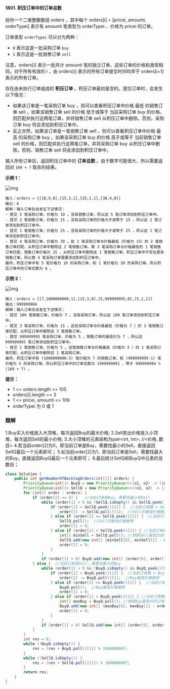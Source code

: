 #### 1801. 积压订单中的订单总数

给你一个二维整数数组 orders ，其中每个 orders[i] = [pricei, amounti, orderTypei] 表示有 amounti 笔类型为 orderTypei 、价格为 pricei 的订单。

订单类型 `orderTypei` 可以分为两种：

* `0` 表示这是一批采购订单 `buy`
* `1` 表示这是一批销售订单 `sell`

注意，orders[i] 表示一批共计 amounti 笔的独立订单，这些订单的价格和类型相同。对于所有有效的 i ，由 orders[i] 表示的所有订单提交时间均早于 orders[i+1] 表示的所有订单。

存在由未执行订单组成的 **积压订单** 。积压订单最初是空的。提交订单时，会发生以下情况：

* 如果该订单是一笔采购订单 buy ，则可以查看积压订单中价格 最低 的销售订单 sell 。如果该销售订单 sell 的价格 低于或等于 当前采购订单 buy 的价格，则匹配并执行这两笔订单，并将销售订单 sell 从积压订单中删除。否则，采购订单 buy 将会添加到积压订单中。
* 反之亦然，如果该订单是一笔销售订单 sell ，则可以查看积压订单中价格 最高 的采购订单 buy 。如果该采购订单 buy 的价格 高于或等于 当前销售订单 sell 的价格，则匹配并执行这两笔订单，并将采购订单 buy 从积压订单中删除。否则，销售订单 sell 将会添加到积压订单中。


输入所有订单后，返回积压订单中的 **订单总数** 。由于数字可能很大，所以需要返回对 `109 + 7` 取余的结果。

**示例 1：**

![img](http://gitlab.wsh-study.com/xp-study/LeeteCode/-/blob/master/贪心算法/images/积压订单中的订单总数/1.jpg)

```shell
输入：orders = [[10,5,0],[15,2,1],[25,1,1],[30,4,0]]
输出：6
解释：输入订单后会发生下述情况：
- 提交 5 笔采购订单，价格为 10 。没有销售订单，所以这 5 笔订单添加到积压订单中。
- 提交 2 笔销售订单，价格为 15 。没有采购订单的价格大于或等于 15 ，所以这 2 笔订单添加到积压订单中。
- 提交 1 笔销售订单，价格为 25 。没有采购订单的价格大于或等于 25 ，所以这 1 笔订单添加到积压订单中。
- 提交 4 笔采购订单，价格为 30 。前 2 笔采购订单与价格最低（价格为 15）的 2 笔销售订单匹配，从积压订单中删除这 2 笔销售订单。第 3 笔采购订单与价格最低的 1 笔销售订单匹配，销售订单价格为 25 ，从积压订单中删除这 1 笔销售订单。积压订单中不存在更多销售订单，所以第 4 笔采购订单需要添加到积压订单中。
最终，积压订单中有 5 笔价格为 10 的采购订单，和 1 笔价格为 30 的采购订单。所以积压订单中的订单总数为 6 。
```

**示例 2：**

![img](http://gitlab.wsh-study.com/xp-study/LeeteCode/-/blob/master/贪心算法/images/积压订单中的订单总数/2.jpg)

```shell
输入：orders = [[7,1000000000,1],[15,3,0],[5,999999995,0],[5,1,1]]
输出：999999984
解释：输入订单后会发生下述情况：
- 提交 109 笔销售订单，价格为 7 。没有采购订单，所以这 109 笔订单添加到积压订单中。
- 提交 3 笔采购订单，价格为 15 。这些采购订单与价格最低（价格为 7 ）的 3 笔销售订单匹配，从积压订单中删除这 3 笔销售订单。
- 提交 999999995 笔采购订单，价格为 5 。销售订单的最低价为 7 ，所以这 999999995 笔订单添加到积压订单中。
- 提交 1 笔销售订单，价格为 5 。这笔销售订单与价格最高（价格为 5 ）的 1 笔采购订单匹配，从积压订单中删除这 1 笔采购订单。
最终，积压订单中有 (1000000000-3) 笔价格为 7 的销售订单，和 (999999995-1) 笔价格为 5 的采购订单。所以积压订单中的订单总数为 1999999991 ，等于 999999984 % (109 + 7) 。
```

**提示：**

* 1 <= orders.length <= 105
* orders[i].length == 3
* 1 <= pricei, amounti <= 109
* orderTypei 为 0 或 1

### 题解

1.Buy买入价格放入大顶堆，每次返回Buy的最大价格;
2.Sell卖出价格放入小顶堆，每次返回Sell的最小价格;
3.大小顶堆的元素结构为pair<int, int>; //<价格, 数目>
4.若当前order[2]为0，即当前订单是Buy，需要找最小的Sell，直接返回SellQ最后一个元素即可；
5.如当前order[2]为1，即当前订单是Sell，需要找最大的Buy，直接返回BuyQ最后一个元素即可；
6.最后统计SellQ和BuyQ中元素的总数目；

```java
class Solution {
    public int getNumberOfBacklogOrders(int[][] orders) {
        PriorityQueue<int[]> BuyQ = new PriorityQueue<>((o1, o2) -> (int) (o2[0] - o1[0])); //<价格, 数目>，大顶堆
        PriorityQueue<int[]> SellQ = new PriorityQueue<>((o1, o2) -> (int) (o1[0] - o2[0]));  //<价格, 数目>，小顶堆
        for (int[] order : orders) {
            if (order[2] == 0) {   //当前订单是Buy，需要找最小的Sell
                while (order[1] > 0 && !SellQ.isEmpty() && SellQ.peek()[0] <= order[0]) {  //当前订单数目大于0，Sell最低价<= 当前订单价格
                    if (order[1] > SellQ.peek()[1]) {  //当前订单数 > Sell最低价的订单数
                        order[1] -= SellQ.poll()[1];  //Sell中最低价被删除
                    } else if (order[1] == SellQ.peek()[1]) {  //当前订单数 == Sell最低价的订单数
                        SellQ.poll();  //Sell中最低价被删除
                        order[1] = 0;
                    } else if (order[1] < SellQ.peek()[1]) { //当前订单数 < Sell最低价的订单数
                        int[] minSell = SellQ.poll(); //更新Sell最低价的订单数量
                        SellQ.add(new int[] {minSell[0], minSell[1] - order[1]});
                        order[1] = 0;
                    }
                }
                if (order[1] > 0) BuyQ.add(new int[] {order[0], order[1]});//当前订单数还有余留，则压入队列中
            } else {  //当前订单是Sell，需要找最大的Buy
                while (order[1] > 0 && !BuyQ.isEmpty() && BuyQ.peek()[0] >= order[0]) {  //当前订单数目大于0，Buy最高价>= 当前订单价格
                    if (order[1] > BuyQ.peek()[1]) {  //当前订单数 > Buy最高价的订单数
                        order[1] -= BuyQ.poll()[1];  //Buy最高价被删除
                    } else if (order[1] == BuyQ.peek()[1]) {  //当前订单数 == Buy最高价的订单数
                        BuyQ.poll();  //Buy最高价被删除
                        order[1] = 0;
                    } else if (order[1] < BuyQ.peek()[1]) { //当前订单数 < Buy最高价的订单数
                        int[] maxBuy = BuyQ.poll(); //更新Buy最高价的订单数量
                        BuyQ.add(new int[] {maxBuy[0], maxBuy[1] - order[1]});
                        order[1] = 0;
                    }
                }
                if (order[1] > 0) SellQ.add(new int[] {order[0], order[1]});//当前订单数还有余留，则压入队列中
            }
        }
        int res = 0;
        while (!BuyQ.isEmpty()) {
            res = (res + BuyQ.poll()[1]) % 1000000007;
        }
        while (!SellQ.isEmpty()) {
            res = (res + SellQ.poll()[1]) % 1000000007;
        }
        return res;
    }
}
```

